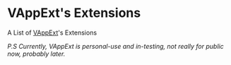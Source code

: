 # VAppExt's Extensions
 
 A List of [VAppExt](https://github.com/vic4key/VAppExt.git)'s Extensions
 
 *P.S Currently, VAppExt is personal-use and in-testing, not really for public now, probably later.*
